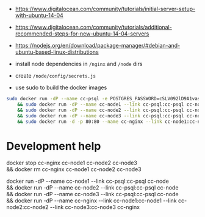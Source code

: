 - https://www.digitalocean.com/community/tutorials/initial-server-setup-with-ubuntu-14-04
- https://www.digitalocean.com/community/tutorials/additional-recommended-steps-for-new-ubuntu-14-04-servers

- https://nodejs.org/en/download/package-manager/#debian-and-ubuntu-based-linux-distributions

- install node dependencies in `/nginx` and `/node` dirs
- create `/node/config/secrets.js`
- use sudo to build the docker images

```sh
sudo docker run -dP --name cc-psql -e POSTGRES_PASSWORD=cSLV092lD9A1vasl cc-psql \
    && sudo docker run -dP --name cc-node1 --link cc-psql:cc-psql cc-node \
    && sudo docker run -dP --name cc-node2 --link cc-psql:cc-psql cc-node \
    && sudo docker run -dP --name cc-node3 --link cc-psql:cc-psql cc-node \
    && sudo docker run -d -p 80:80 --name cc-nginx --link cc-node1:cc-node1 --link cc-node2:cc-node2 --link cc-node3:cc-node3 cc-nginx
```





# Development help

docker stop cc-nginx cc-node1 cc-node2 cc-node3 \
    && docker rm cc-nginx cc-node1 cc-node2 cc-node3

docker run -dP --name cc-node1 --link cc-psql:cc-psql cc-node \
    && docker run -dP --name cc-node2 --link cc-psql:cc-psql cc-node \
    && docker run -dP --name cc-node3 --link cc-psql:cc-psql cc-node \
    && docker run -dP --name cc-nginx --link cc-node1:cc-node1 --link cc-node2:cc-node2 --link cc-node3:cc-node3 cc-nginx
